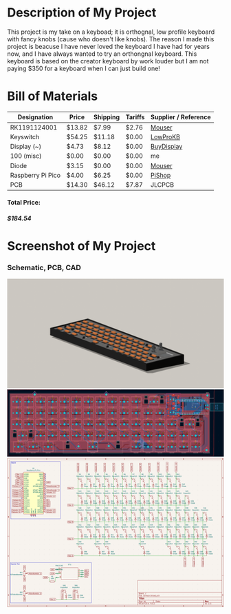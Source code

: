 # Description of My Project
This project is my take on a keyboad; it is orthognal, low profile keyboard with fancy knobs (cause who doesn't like knobs).
The reason I made this project is beacuse I have never loved the keyboard I have had for years now, and I have always wanted to try an orthongnal keyboard. This keyboard is based on the creator keyboard by work louder but I am not paying $350 for a keyboard when I can just build one!

# Bill of Materials

| Designation         | Price   | Shipping | Tariffs | Supplier / Reference                                                                                      |
|---------------------|---------|----------|---------|------------------------------------------------------------------------------------------------------------|
| RK1191124001        | $13.82  | $7.99    | $2.76   | [Mouser](https://www.mouser.com/ProductDetail/Alps-Alpine/RK1191124001?qs=YMSFtX0bdJDxC%2FSZguQ0Ow%3D%3D) |
| Keyswitch           | $54.25  | $11.18   | $0.00   | [LowProKB](https://lowprokb.ca/products/sunset-tactile-choc-switches?variant=41955920248996) |
| Display (~)         | $4.73   | $8.12    | $0.00   | [BuyDisplay](https://www.buydisplay.com/1-3-inch-tft-ips-lcd-display-module-240x240-spi-for-arduino-raspberry-pi) |
| 100 (misc)          | $0.00   | $0.00    | $0.00   | me |
| Diode               | $3.15   | $0.00    | $0.00   | [Mouser](https://www.mouser.com/ProductDetail/637-1N4148W)|
| Raspberry Pi Pico   | $4.00   | $6.25    | $0.00   | [PiShop](https://www.pishop.us) |
| PCB                 | $14.30  | $46.12   | $7.87   | JLCPCB |

#### Total Price:
##### $184.54

# Screenshot of My Project
### Schematic, PCB, CAD
![Final Render](<Journal Images/Centauri-2025-07-06 233414.png>)
![PCB](<Journal Images/pcbDesignDay2.png>)
![Schematic](<Journal Images/SchematicFinal.png>)
